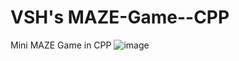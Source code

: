 # VSH's MAZE-Game--CPP
Mini MAZE Game in CPP
![image](https://user-images.githubusercontent.com/127186112/236303923-7cfbbcd7-7b09-4b03-a98d-2e0aea4a5fcc.png)
